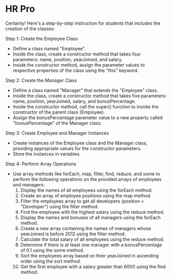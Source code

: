 # HR Pro

Certainly! Here's a step-by-step instruction for students that includes the creation of the classes:

Step 1: Create the Employee Class

- Define a class named "Employee".
- Inside the class, create a constructor method that takes four parameters: name, position, yearJoined, and salary.
- Inside the constructor method, assign the parameter values to respective properties of the class using the "this" keyword.

Step 2: Create the Manager Class

- Define a class named "Manager" that extends the "Employee" class.
- Inside the class, create a constructor method that takes five parameters: name, position, yearJoined, salary, and bonusPercentage.
- Inside the constructor method, call the super() function to invoke the constructor of the parent class (Employee).
- Assign the bonusPercentage parameter value to a new property called "bonusPercentage" of the Manager class.

Step 3: Create Employee and Manager Instances

- Create instances of the Employee class and the Manager class, providing appropriate values for the constructor parameters.
- Store the instances in variables.

Step 4: Perform Array Operations

- Use array methods like forEach, map, filter, find, reduce, and some to perform the following operations on the provided arrays of employees and managers:
  1. Display the names of all employees using the forEach method.
  2. Create an array of employee positions using the map method.
  3. Filter the employees array to get all developers (position = "Developer") using the filter method.
  4. Find the employee with the highest salary using the reduce method.
  5. Display the names and bonuses of all managers using the forEach method.
  6. Create a new array containing the names of managers whose yearJoined is before 2012 using the filter method.
  7. Calculate the total salary of all employees using the reduce method.
  8. Determine if there is at least one manager with a bonusPercentage of 0.1 using the some method.
  9. Sort the employees array based on their yearJoined in ascending order using the sort method.
  10. Get the first employee with a salary greater than 6000 using the find method.
